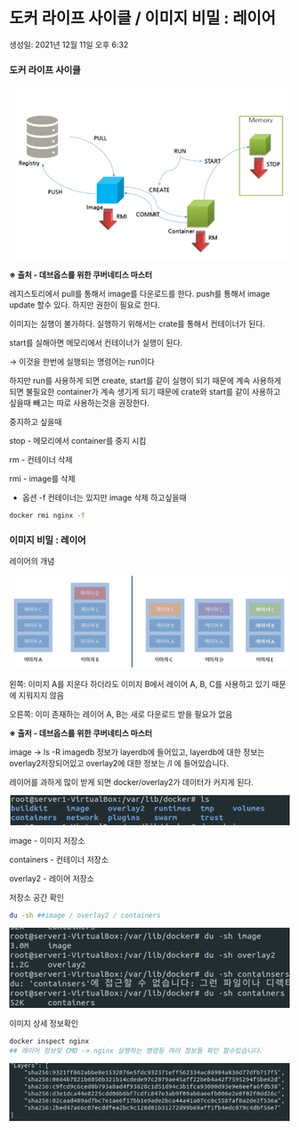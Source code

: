 # 도커 라이프 사이클 / 이미지 비밀 : 레이어

생성일: 2021년 12월 11일 오후 6:32

### 도커 라이프 사이클

![Untitled](sectionImage/Untitled2-1.png)

**※ 출처 - 데브옵스를 위한 쿠버네티스 마스터** 

레지스토리에서 pull를 통해서 image를 다운로드를 한다. push를 통해서 image update 할수 있다. 하지만 권한이 필요로 한다.

이미지는 실행이 불가하다. 실행하기 위해서는 crate를 통해서 컨테이너가 된다.

start를 실해아면 메모리에서 컨테이너가 실행이 된다.

→ 이것을 한번에 실행되는 명령어는 run이다

하지만 run를 사용하게 되면 create, start를 같이 실행이 되기 때문에 계속 사용하게 되면 불필요한 container가 계속 생기게 되기 때문에 crate와 start를 같이 사용하고 싶을때 빼고는 따로 사용하는것을 권장한다.

중지하고 싶을때

stop - 메모리에서 container를 중지 시킴

rm - 컨테이너 삭제

rmi - image를 삭제

- 옵션 -f  컨테이너는 있지만 image 삭제 하고싶을때

```bash
docker rmi nginx -f
```

### 이미지 비밀 : 레이어

레이어의 개념

![Untitled](sectionImage/Untitled2-2.png)

왼쪽: 이미지 A를 지운다 하더라도 이미지 B에서 레이어 A, B, C를 사용하고 있기 때문에 지워지지 않음

오른쪽: 이미 존재하는 레이어 A, B는 새로 다운로드 받을 필요가 없음

**※ 출저 - 데브옵스를 위한 쿠버네티스 마스터** 

image → ls -R imagedb 정보가 layerdb에 들어있고, layerdb에 대한 정보는 overlay2저장되어있고 overlay2에 대한 정보는 /l 에 들어있습니다.

레이어를 과하게 많이 받게 되면 docker/overlay2가 데이터가 커지게 된다.

![Untitled](sectionImage/Untitled2-3.png)

image - 이미지 저장소

containers - 컨테이너 저장소

overlay2 - 레이어 저장소

저장소 공간 확인

```bash
du -sh ##image / overlay2 / containers
```

![Untitled](sectionImage/Untitled2-4.png)

이미지 상세 정보확인

```bash
docker inspect nginx
## 레이어 정보및 CMD -> nginx 실행하는 명령등 여러 정보들 확인 할수있습니다.
```

![Untitled](sectionImage/Untitled2-5.png)
